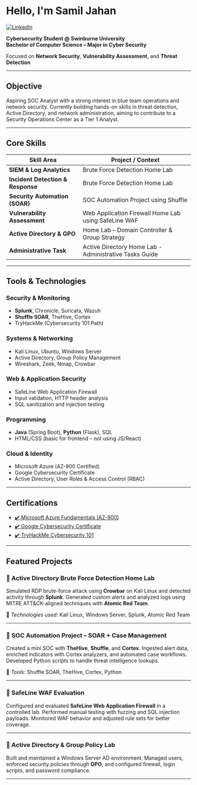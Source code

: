 # Hello, I'm Samil Jahan
[![LinkedIn](https://img.shields.io/badge/LinkedIn-blue?logo=linkedin&style=flat-square)](https://www.linkedin.com/in/samil-jahan-968458244/)

**Cybersecurity Student @ Swinburne University**  
__Bachelor of Computer Science – Major in Cyber Security__

Focused on **Network Security**, **Vulnerability Assessment**, and **Threat Detection**

---

##  Objective

Aspiring SOC Analyst with a strong interest in blue team operations and network security. Currently building hands-on skills in threat detection, Active Directory, and network administration, aiming to contribute to a Security Operations Center as a Tier 1 Analyst.

---

##  Core Skills

| Skill Area | Project / Context |
|------------|-------------------|
| **SIEM & Log Analytics** | Brute Force Detection Home Lab |
| **Incident Detection & Response** | Brute Force Detection Home Lab |
| **Security Automation (SOAR)** | SOC Automation Project using Shuffle |
| **Vulnerability Assessment** | Web Application Firewall Home Lab using SafeLine WAF |
| **Active Directory & GPO** | Home Lab – Domain Controller & Group Strategy |
| **Administrative Task** | Active Directory Home Lab - Administrative Tasks Guide |

---

##  Tools & Technologies

###  Security & Monitoring
- **Splunk**, Chronicle, Suricata, Wazuh  
- **Shuffle SOAR**, TheHive, Cortex  
- TryHackMe (Cybersecurity 101 Path)

###  Systems & Networking
- Kali Linux, Ubuntu, Windows Server  
- Active Directory, Group Policy Management  
- Wireshark, Zeek, Nmap, Crowbar

###  Web & Application Security
- SafeLine Web Application Firewall  
- Input validation, HTTP header analysis  
- SQL sanitization and injection testing

###  Programming
- **Java** (Spring Boot), **Python** (Flask), SQL  
- HTML/CSS (basic for frontend – not using JS/React)

###  Cloud & Identity
- Microsoft Azure (AZ-900 Certified)  
- Google Cybersecurity Certificate  
- Active Directory, User Roles & Access Control (RBAC)

---

##  Certifications

- [✔️ Microsoft Azure Fundamentals (AZ-900)](https://learn.microsoft.com/en-us/certifications/exams/az-900/)
- [✔️ Google Cybersecurity Certificate](https://grow.google/certificates/cybersecurity/)
- [✔️ TryHackMe Cybersecurity 101](https://tryhackme.com/)

---

##  Featured Projects

### 🔹  Active Directory Brute Force Detection Home Lab

Simulated RDP brute-force attack using **Crowbar** on Kali Linux and detected activity through **Splunk**. Generated custom alerts and analyzed logs using MITRE ATT&CK-aligned techniques with **Atomic Red Team**.

🔗 _Technologies used_: Kali Linux, Windows Server, Splunk, Atomic Red Team

---

### 🔹 SOC Automation Project – SOAR + Case Management

Created a mini SOC with **TheHive**, **Shuffle**, and **Cortex**. Ingested alert data, enriched indicators with Cortex analyzers, and automated case workflows. Developed Python scripts to handle threat intelligence lookups.

🔗 _Tools_: Shuffle SOAR, TheHive, Cortex, Python

---

### 🔹 SafeLine WAF Evaluation

Configured and evaluated **SafeLine Web Application Firewall** in a controlled lab. Performed manual testing with fuzzing and SQL injection payloads. Monitored WAF behavior and adjusted rule sets for better coverage.

---

### 🔹 Active Directory & Group Policy Lab

Built and maintained a Windows Server AD environment. Managed users, enforced security policies through **GPO**, and configured firewall, login scripts, and password compliance.

---
